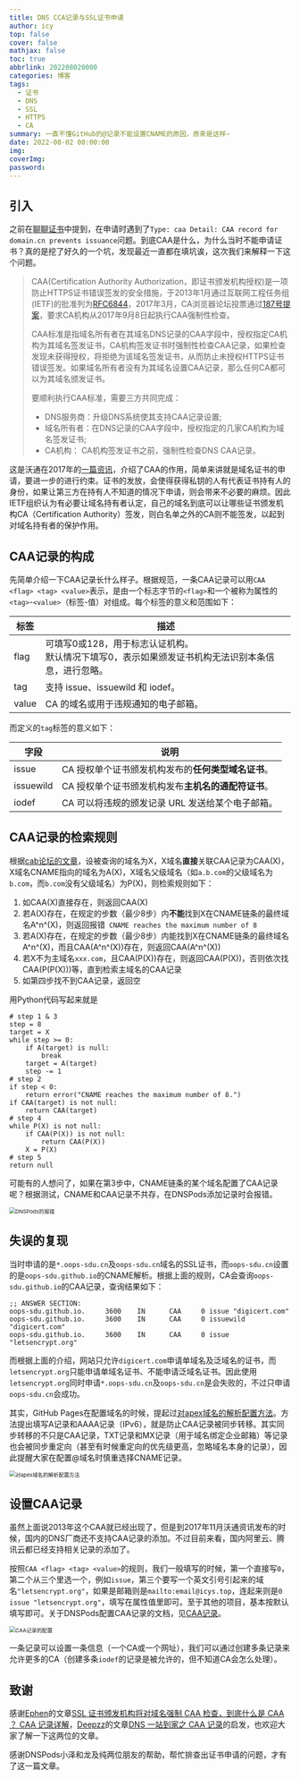 ```yaml
---
title: DNS CCA记录与SSL证书申请
author: icy
top: false
cover: false
mathjax: false
toc: true
abbrlink: 202208020000
categories: 博客
tags:
  - 证书
  - DNS
  - SSL
  - HTTPS
  - CA
summary: 一直不懂GitHub的@记录不能设置CNAME的原因，原来是这样~
date: 2022-08-02 00:00:00
img:
coverImg:
password:
---
```


## 引入

之前在[聊聊证书](聊聊证书.md)中提到，在申请时遇到了`Type: caa Detail: CAA record for domain.cn prevents issuance`问题。到底CAA是什么，为什么当时不能申请证书？真的是挖了好久的一个坑，发现最近一直都在填坑诶，这次我们来解释一下这个问题。

> CAA(Certification Authority Authorization，即证书颁发机构授权)是一项防止HTTPS证书错误签发的安全措施，于2013年1月通过互联网工程任务组(IETF)的批准列为[RFC6844](https://datatracker.ietf.org/doc/rfc6844/)，2017年3月，CA浏览器论坛投票通过[187号提案](https://cabforum.org/2017/03/08/ballot-187-make-caa-checking-mandatory/)，要求CA机构从2017年9月8日起执行CAA强制性检查。
>
> CAA标准是指域名所有者在其域名DNS记录的CAA字段中，授权指定CA机构为其域名签发证书，CA机构签发证书时强制性检查CAA记录，如果检查发现未获得授权，将拒绝为该域名签发证书，从而防止未授权HTTPS证书错误签发。如果域名所有者没有为其域名设置CAA记录，那么任何CA都可以为其域名颁发证书。
>
> 要顺利执行CAA标准，需要三方共同完成：
>
> - DNS服务商：升级DNS系统使其支持CAA记录设置;
> - 域名所有者：在DNS记录的CAA字段中，授权指定的几家CA机构为域名签发证书;
> - CA机构： CA机构签发证书之前，强制性检查DNS CAA记录。

这是沃通在2017年的[一篇资讯](https://www.wosign.com/News/dns-caa.htm)，介绍了CAA的作用，简单来讲就是域名证书的申请，要进一步的进行约束。证书的发放，会使得获得私钥的人有代表证书持有人的身份，如果让第三方在持有人不知道的情况下申请，则会带来不必要的麻烦。因此IETF组织认为有必要让域名持有者认定，自己的域名到底可以让哪些证书颁发机构CA（Certification Authority）签发，则白名单之外的CA则不能签发，以起到对域名持有者的保护作用。

## CAA记录的构成

先简单介绍一下CAA记录长什么样子。根据规范，一条CAA记录可以用`CAA <flag> <tag> <value>`表示，是由一个标志字节的`<flag>`和一个被称为属性的 `<tag>`-`<value>`（标签-值）对组成。每个标签的意义和范围如下：

| 标签  | 描述                                                         |
| ----- | ------------------------------------------------------------ |
| flag  | 可填写0或128，用于标志认证机构。<br />默认情况下填写0，表示如果颁发证书机构无法识别本条信息，进行忽略。 |
| tag   | 支持 issue、issuewild 和 iodef。                             |
| value | CA 的域名或用于违规通知的电子邮箱。                          |

而定义的`tag`标签的意义如下：

| 字段      | 说明                                                |
| --------- | --------------------------------------------------- |
| issue     | CA 授权单个证书颁发机构发布的**任何类型域名证书**。 |
| issuewild | CA 授权单个证书颁发机构发布**主机名的通配符证书**。 |
| iodef     | CA 可以将违规的颁发记录 URL 发送给某个电子邮箱。    |

## CAA记录的检索规则

根据[cab论坛的文章](https://cabforum.org/2017/09/27/ballot-214-caa-discovery-cname-errata/)，设被查询的域名为X，X域名**直接**关联CAA记录为CAA(X)，X域名CNAME指向的域名为A(X)，X域名父级域名（如`a.b.com`的父级域名为`b.com`，而`b.com`没有父级域名）为P(X)，则检索规则如下：

1. 如CAA(X)直接存在，则返回CAA(X)
2. 若A(X)存在，在规定的步数（最少8步）内**不能**找到X在CNAME链条的最终域名A^n^(X)，则返回报错` CNAME reaches the maximum number of 8`
3. 若A(X)存在，在规定的步数（最少8步）内能找到X在CNAME链条的最终域名A^n^(X)，而且CAA(A^n^(X))存在，则返回CAA(A^n^(X))
4. 若X不为主域名`xxx.com`，且CAA(P(X))存在，则返回CAA(P(X))，否则依次找CAA(P(P(X)))等，直到检索主域名的CAA记录
5. 如第四步找不到CAA记录，返回空

用Python代码写起来就是

```python3
# step 1 & 3
step = 8
target = X
while step >= 0:
    if A(target) is null:
        break
    target = A(target)
    step -= 1
# step 2
if step < 0:
    return error("CNAME reaches the maximum number of 8.")
if CAA(target) is not null:
    return CAA(target)
# step 4
while P(X) is not null:
    if CAA(P(X)) is not null:
        return CAA(P(X))
    X = P(X)
# step 5
return null
```

可能有的人想问了，如果在第3步中，CNAME链条的某个域名配置了CAA记录呢？根据测试，CNAME和CAA记录不共存，在DNSPods添加记录时会报错。

<img src="../images/2022080201.png" alt="DNSPods的报错" style="zoom:67%;" />

## 失误的复现

当时申请的是`*.oops-sdu.cn`及`oops-sdu.cn`域名的SSL证书，而`oops-sdu.cn`设置的是`oops-sdu.github.io`的CNAME解析。根据上面的规则，CA会查询`oops-sdu.github.io`的CAA记录，查询结果如下：

```text
;; ANSWER SECTION:
oops-sdu.github.io.     3600    IN      CAA     0 issue "digicert.com"
oops-sdu.github.io.     3600    IN      CAA     0 issuewild "digicert.com"
oops-sdu.github.io.     3600    IN      CAA     0 issue "letsencrypt.org"
```

而根据上面的介绍，网站只允许`digicert.com`申请单域名及泛域名的证书，而`letsencrypt.org`只能申请单域名证书、不能申请泛域名证书。因此使用`letsencrypt.org`同时申请`*.oops-sdu.cn`及`oops-sdu.cn`是会失败的，不过只申请`oops-sdu.cn`会成功。

其实，GitHub Pages在配置域名的时候，提起过[对apex域名的解析配置方法](https://docs.github.com/cn/pages/configuring-a-custom-domain-for-your-github-pages-site/managing-a-custom-domain-for-your-github-pages-site#configuring-an-apex-domain)。方法提出填写A记录和AAAA记录（IPv6），就是防止CAA记录被同步转移。其实同步转移的不只是CAA记录，TXT记录和MX记录（用于域名绑定企业邮箱）等记录也会被同步重定向（甚至有时候重定向的优先级更高，忽略域名本身的记录），因此提醒大家在配置@域名时慎重选择CNAME记录。

<img src="../images/2022080202.png" alt="对apex域名的解析配置方法" style="zoom:67%;" />

## 设置CAA记录

虽然上面说2013年这个CAA就已经出现了，但是到2017年11月沃通资讯发布的时候，国内的DNS厂商还不支持CAA记录的添加。不过目前来看，国内阿里云、腾讯云都已经支持相关记录的添加了。

按照`CAA <flag> <tag> <value>`的规则，我们一般填写的时候，第一个直接写`0`，第二个从三个里选一个，例如`issue`，第三个要写一个英文引号引起来的域名`"letsencrypt.org"`，如果是邮箱则是`mailto:email@icys.top`，连起来则是`0 issue "letsencrypt.org"`，填写在属性值里即可。至于其他的项目，基本按默认填写即可。关于DNSPods配置CAA记录的文档，见[CAA记录](https://cloud.tencent.com/document/product/302/54454)。

<img src="../images/2022080203.png" alt="CAA记录的配置" style="zoom:67%;" />

一条记录可以设置一条信息（一个CA或一个网址），我们可以通过创建多条记录来允许更多的CA（创建多条`iodef`的记录是被允许的，但不知道CA会怎么处理）。

## 致谢

感谢[Ephen](https://ephen.me/)的文章[SSL 证书颁发机构将对域名强制 CAA 检查，到底什么是 CAA ？ CAA 记录详解](https://ephen.me/2017/dnsrr-caa/)，[Deepzz](https://deepzz.com/)的文章[DNS 一站到家之 CAA 记录](https://deepzz.com/post/what-is-caa-record-in-dns.html)的启发，也欢迎大家了解一下这两位的文章。

感谢DNSPods小泽和龙及纯两位朋友的帮助，帮忙排查出证书申请的问题，才有了这一篇文章。

